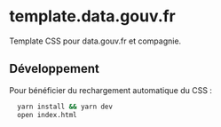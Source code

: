 # template.data.gouv.fr

Template CSS pour data.gouv.fr et compagnie.

## Développement

Pour bénéficier du rechargement automatique du CSS :

```bash
  yarn install && yarn dev
  open index.html
```

